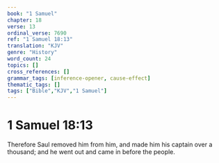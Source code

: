 ```yaml
---
book: "1 Samuel"
chapter: 18
verse: 13
ordinal_verse: 7690
ref: "1 Samuel 18:13"
translation: "KJV"
genre: "History"
word_count: 24
topics: []
cross_references: []
grammar_tags: [inference-opener, cause-effect]
thematic_tags: []
tags: ["Bible","KJV","1 Samuel"]
---
```


# 1 Samuel 18:13

Therefore Saul removed him from him, and made him his captain over a thousand; and he went out and came in before the people.
